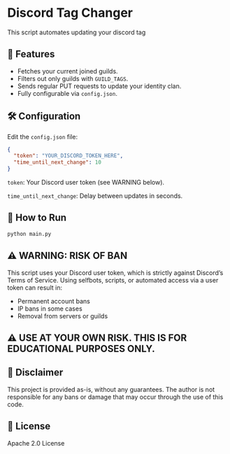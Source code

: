 # Discord Tag Changer

This script automates updating your discord tag

## 🔧 Features

- Fetches your current joined guilds.
- Filters out only guilds with `GUILD_TAGS`.
- Sends regular PUT requests to update your identity clan.
- Fully configurable via `config.json`.

## 🛠 Configuration

Edit the `config.json` file:

```json
{
  "token": "YOUR_DISCORD_TOKEN_HERE",
  "time_until_next_change": 10
}
```
`token`: Your Discord user token (see WARNING below).

`time_until_next_change`: Delay between updates in seconds.

## 🚀 How to Run
```bash
python main.py
```

## ⚠️ WARNING: RISK OF BAN
This script uses your Discord user token, which is strictly against Discord’s Terms of Service.
Using selfbots, scripts, or automated access via a user token can result in:

- Permanent account bans
- IP bans in some cases
- Removal from servers or guilds

## ⚠️ USE AT YOUR OWN RISK. THIS IS FOR EDUCATIONAL PURPOSES ONLY.

## 🧠 Disclaimer
This project is provided as-is, without any guarantees. The author is not responsible for any bans or damage that may occur through the use of this code.

## 📜 License
Apache 2.0 License

